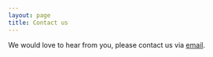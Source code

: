 ```yaml
---
layout: page
title: Contact us
---
```


We would love to hear from you, please contact us via [email](mailto:patientoutcomefunding@gmail.com).
